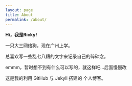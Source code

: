 ```yaml
---
layout: page
title: About
permalink: /about/
---
```

**Hi，我是Ricky!** 

一只大三网络狗，现在广州上学。

总喜欢写一些乱七八糟的文字来记录自己的碎碎念。

emmm，暂时想不到有什么可以写的，就这样吧...后面慢慢改

这是我的利用 GitHub 与 Jekyll 搭建的 个人博客。
